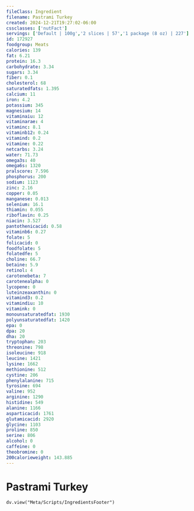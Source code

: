 ```yaml
---
fileClass: Ingredient
filename: Pastrami Turkey
created: 2024-12-21T19:27:02-06:00
cssclasses: ['nutFact']
servings: ['Default | 100g','2 slices | 57','1 package (8 oz) | 227']
id: 172927
foodgroup: Meats
calories: 139
fat: 6.21
protein: 16.3
carbohydrate: 3.34
sugars: 3.34
fiber: 0.1
cholesterol: 68
saturatedfats: 1.395
calcium: 11
iron: 4.2
potassium: 345
magnesium: 14
vitaminaiu: 12
vitaminarae: 4
vitaminc: 8.1
vitaminb12: 0.24
vitamind: 0.2
vitamine: 0.22
netcarbs: 3.24
water: 71.73
omega3s: 40
omega6s: 1320
pralscore: 7.596
phosphorus: 200
sodium: 1123
zinc: 2.16
copper: 0.05
manganese: 0.013
selenium: 16.1
thiamin: 0.055
riboflavin: 0.25
niacin: 3.527
pantothenicacid: 0.58
vitaminb6: 0.27
folate: 5
folicacid: 0
foodfolate: 5
folatedfe: 5
choline: 66.7
betaine: 5.9
retinol: 4
carotenebeta: 7
carotenealpha: 0
lycopene: 0
luteinzeaxanthin: 0
vitamind3: 0.2
vitamindiu: 10
vitamink: 0
monounsaturatedfat: 1930
polyunsaturatedfat: 1420
epa: 0
dpa: 20
dha: 20
tryptophan: 203
threonine: 798
isoleucine: 918
leucine: 1421
lysine: 1662
methionine: 512
cystine: 206
phenylalanine: 715
tyrosine: 694
valine: 952
arginine: 1290
histidine: 549
alanine: 1166
asparticacid: 1761
glutamicacid: 2920
glycine: 1103
proline: 850
serine: 806
alcohol: 0
caffeine: 0
theobromine: 0
200calorieweight: 143.885
---
```


# Pastrami Turkey

```dataviewjs
dv.view("Meta/Scripts/IngredientsFooter")
```